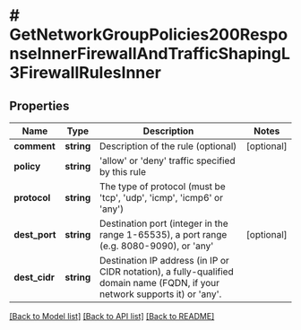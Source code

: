 # # GetNetworkGroupPolicies200ResponseInnerFirewallAndTrafficShapingL3FirewallRulesInner

## Properties

Name | Type | Description | Notes
------------ | ------------- | ------------- | -------------
**comment** | **string** | Description of the rule (optional) | [optional]
**policy** | **string** | &#39;allow&#39; or &#39;deny&#39; traffic specified by this rule |
**protocol** | **string** | The type of protocol (must be &#39;tcp&#39;, &#39;udp&#39;, &#39;icmp&#39;, &#39;icmp6&#39; or &#39;any&#39;) |
**dest_port** | **string** | Destination port (integer in the range 1-65535), a port range (e.g. 8080-9090), or &#39;any&#39; | [optional]
**dest_cidr** | **string** | Destination IP address (in IP or CIDR notation), a fully-qualified domain name (FQDN, if your network supports it) or &#39;any&#39;. |

[[Back to Model list]](../../README.md#models) [[Back to API list]](../../README.md#endpoints) [[Back to README]](../../README.md)
